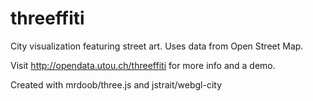 threeffiti
==========

City visualization featuring street art. Uses data from Open Street Map.

Visit http://opendata.utou.ch/threeffiti for more info and a demo.

Created with mrdoob/three.js and jstrait/webgl-city
